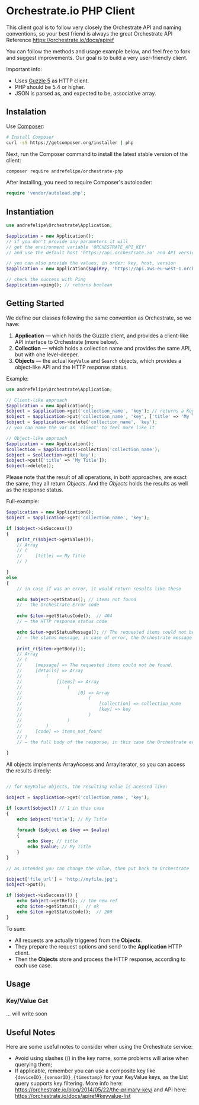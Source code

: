 Orchestrate.io PHP Client
======

This client goal is to follow very closely the Orchestrate API and naming conventions, so your best friend is always the great Orchestrate API Reference https://orchestrate.io/docs/apiref

You can follow the methods and usage example below, and feel free to fork and suggest improvements. Our goal is to build a very user-friendly client.

Important info:
- Uses [Guzzle 5](http://guzzlephp.org/) as HTTP client.
- PHP should be 5.4 or higher.
- JSON is parsed as, and expected to be, associative array.


## Instalation

Use [Composer](http://getcomposer.org):

```bash
# Install Composer
curl -sS https://getcomposer.org/installer | php
```

Next, run the Composer command to install the latest stable version of the client:

```bash
composer require andrefelipe/orchestrate-php
```

After installing, you need to require Composer's autoloader:

```php
require 'vendor/autoload.php';
```


## Instantiation
```php
use andrefelipe\Orchestrate\Application;

$application = new Application();
// if you don't provide any parameters it will 
// get the environment variable 'ORCHESTRATE_API_KEY'
// and use the default host 'https://api.orchestrate.io' and API version 'v0;

// you can also provide the values, in order: key, host, version
$application = new Application($apiKey, 'https://api.aws-eu-west-1.orchestrate.io/', 'v0');

// check the success with Ping
$application->ping(); // returns boolean
```

## Getting Started
We define our classes following the same convention as Orchestrate, so we have:

1. **Application** — which holds the Guzzle client, and provides a client-like API interface to Orchestrate (more below).
2. **Collection** — which holds a collection name and provides the same API, but with one level-deeper.
3. **Objects** — the actual `KeyValue` and `Search` objects, which provides a object-like API and the HTTP response status.

Example:

```php
use andrefelipe\Orchestrate\Application;

// Client-like approach
$application = new Application();
$object = $application->get('collection_name', 'key'); // returns a KeyValue object
$object = $application->put('collection_name', 'key', ['title' => 'My Title']);
$object = $application->delete('collection_name', 'key');
// you can name the var as 'client' to feel more like it

// Object-like approach
$application = new Application();
$collection = $application->collection('collection_name');
$object = $collection->get('key');
$object->put(['title' => 'My Title']);
$object->delete();
```

Please note that the result of all operations, in both approaches, are exact the same, they all return *Objects*. And the *Objects* holds the results as well as the response status.

Full-example:

```php
$application = new Application();
$object = $application->get('collection_name', 'key');

if ($object->isSuccess())
{
    print_r($object->getValue());
    // Array
    // (
    //     [title] => My Title
    // )

}
else
{
    // in case if was an error, it would return results like these

    echo $object->getStatus(); // items_not_found
    // — the Orchestrate Error code
    
    echo $item->getStatusCode();  // 404
    // — the HTTP response status code

    echo $item->getStatusMessage(); // The requested items could not be found.
    // — the status message, in case of error, the Orchestrate message is used intead of the default HTTP status texts
    
    print_r($item->getBody());
    // Array
    // (
    //     [message] => The requested items could not be found.
    //     [details] => Array
    //         (
    //             [items] => Array
    //                 (
    //                     [0] => Array
    //                         (
    //                             [collection] => collection_name
    //                             [key] => key
    //                         )
    //                 )
    //         )
    //     [code] => items_not_found
    // )
    // — the full body of the response, in this case the Orchestrate error

}

```

All objects implements ArrayAccess and ArrayIterator, so you can access the results direcly:

```php

// for KeyValue objects, the resulting value is acessed like:

$object = $application->get('collection_name', 'key');

if (count($object)) // 1 in this case
{
    echo $object['title']; // My Title
    
    foreach ($object as $key => $value)
    {
        echo $key; // title
        echo $value; // My Title
    }
}

// as intended you can change the value, then put back to Orchestrate

$object['file_url'] = 'http://myfile.jpg';
$object->put();

if ($object->isSuccess()) {
    echo $object->getRef(); // the new ref
    echo $item->getStatus();  // ok
    echo $item->getStatusCode();  // 200
}

```

To sum:
- All requests are actually triggered from the **Objects**.
- They prepare the request options and send to the **Application** HTTP client.
- Then the **Objects** store and process the HTTP response, according to each use case.



## Usage

### Key/Value Get
… will write soon



## Useful Notes

Here are some useful notes to consider when using the Orchestrate service:
- Avoid using slashes (/) in the key name, some problems will arise when querying them;
- If applicable, remember you can use a composite key like `{deviceID}_{sensorID}_{timestamp}` for your KeyValue keys, as the List query supports key filtering. More info here: https://orchestrate.io/blog/2014/05/22/the-primary-key/ and API here: https://orchestrate.io/docs/apiref#keyvalue-list